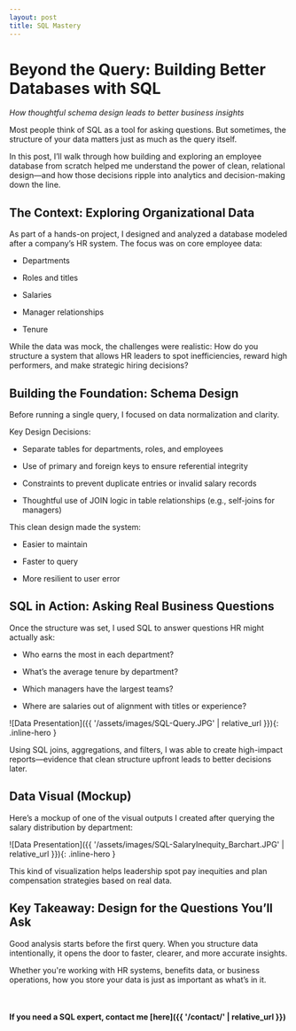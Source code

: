 ```yaml
---
layout: post
title: SQL Mastery
---
```


# Beyond the Query: Building Better Databases with SQL

*How thoughtful schema design leads to better business insights*

Most people think of SQL as a tool for asking questions. But sometimes, the structure of your data matters just as much as the query itself.

In this post, I’ll walk through how building and exploring an employee database from scratch helped me understand the power of clean, relational design—and how those decisions ripple into analytics and decision-making down the line.

## The Context: Exploring Organizational Data

As part of a hands-on project, I designed and analyzed a database modeled after a company’s HR system. The focus was on core employee data:

* Departments
 
* Roles and titles
 
* Salaries
 
* Manager relationships
 
* Tenure
 
While the data was mock, the challenges were realistic: How do you structure a system that allows HR leaders to spot inefficiencies, reward high performers, and make strategic hiring decisions?

## Building the Foundation: Schema Design

Before running a single query, I focused on data normalization and clarity.

Key Design Decisions:

* Separate tables for departments, roles, and employees
 
* Use of primary and foreign keys to ensure referential integrity
 
* Constraints to prevent duplicate entries or invalid salary records
 
* Thoughtful use of JOIN logic in table relationships (e.g., self-joins for managers)
 
This clean design made the system:

* Easier to maintain
 
* Faster to query
 
* More resilient to user error

## SQL in Action: Asking Real Business Questions

Once the structure was set, I used SQL to answer questions HR might actually ask:

* Who earns the most in each department?
 
* What’s the average tenure by department?
 
* Which managers have the largest teams?
 
* Where are salaries out of alignment with titles or experience?

![Data Presentation]({{ '/assets/images/SQL-Query.JPG' | relative_url }}){: .inline-hero }

Using SQL joins, aggregations, and filters, I was able to create high-impact reports—evidence that clean structure upfront leads to better decisions later.

## Data Visual (Mockup)

Here’s a mockup of one of the visual outputs I created after querying the salary distribution by department:

![Data Presentation]({{ '/assets/images/SQL-SalaryInequity_Barchart.JPG' | relative_url }}){: .inline-hero }

This kind of visualization helps leadership spot pay inequities and plan compensation strategies based on real data.

## Key Takeaway: Design for the Questions You’ll Ask

Good analysis starts before the first query. When you structure data intentionally, it opens the door to faster, clearer, and more accurate insights.

Whether you're working with HR systems, benefits data, or business operations, how you store your data is just as important as what’s in it.

<br>

#### If you need a SQL expert, contact me [here]({{ '/contact/' | relative_url }})

